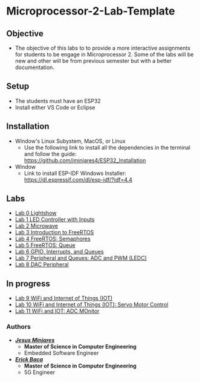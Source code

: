 # **Microprocessor-2-Lab-Template**
## Objective
* The objective of this labs to to provide a more interactive assignments for students
to be engage in Microprocessor 2. Some of the labs will be new and other will be from previous semester but with a better documentation.
## Setup
* The students must have an ESP32
* Install either VS Code or Eclipse 
## Installation
* Window's Linux Subystem, MacOS, or Linux
  * Use the following link to install all the dependencies in the terminal and follow the guide: https://github.com/jminjares4/ESP32_Installation
* Window 
  * Link to install ESP-IDF Windows Installer: https://dl.espressif.com/dl/esp-idf/?idf=4.4
## **Labs**
- [Lab 0 Lightshow](https://github.com/jminjares4/Microprocessor-2-Lab-Template/tree/main/Lab_0)
- [Lab 1 LED Controller with Inputs](https://github.com/jminjares4/Microprocessor-2-Lab-Template/tree/main/Lab_1)
- [Lab 2 Microwave](https://github.com/jminjares4/Microprocessor-2-Lab-Template/tree/main/Lab_2)
- [Lab 3 Introduction to FreeRTOS](https://github.com/jminjares4/Microprocessor-2-Lab-Template/tree/main/Lab_3) 
- [Lab 4 FreeRTOS: Semaphores](https://github.com/jminjares4/Microprocessor-2-Lab-Template/tree/main/Lab_4)
- [Lab 5 FreeRTOS: Queue](https://github.com/jminjares4/Microprocessor-2-Lab-Template/tree/main/Lab_5)
- [Lab 6 GPIO, Interrupts, and Queues](https://github.com/jminjares4/Microprocessor-2-Lab-Template/tree/main/Lab_6)
- [Lab 7 Peripheral and Queues: ADC and PWM (LEDC)](https://github.com/jminjares4/Microprocessor-2-Lab-Template/tree/main/Lab_7)
- [Lab 8 DAC Peripheral](https://github.com/jminjares4/Microprocessor-2-Lab-Template/tree/main/Lab_8)

## **In progress**
- [Lab 9 WiFi and Internet of Things (IOT)](https://github.com/jminjares4/Microprocessor-2-Lab-Template/tree/main/)
- [Lab 10 WiFi and Internet of Things (IOT): Servo Motor Control](https://github.com/jminjares4/Microprocessor-2-Lab-Template/tree/main/)
- [Lab 11 WiFi and IOT: ADC MOnitor](https://github.com/jminjares4/Microprocessor-2-Lab-Template/tree/main/)
### Authors
* [***Jesus Minjares***](https://github.com/jminjares4)
  * **Master of Science in Computer Engineering**
  * Embedded Software Engineer
* [***Erick Baca***](https://github.com/eabaca2419)
  * **Master of Science in Computer Engineering** 
  * 5G Engineer
